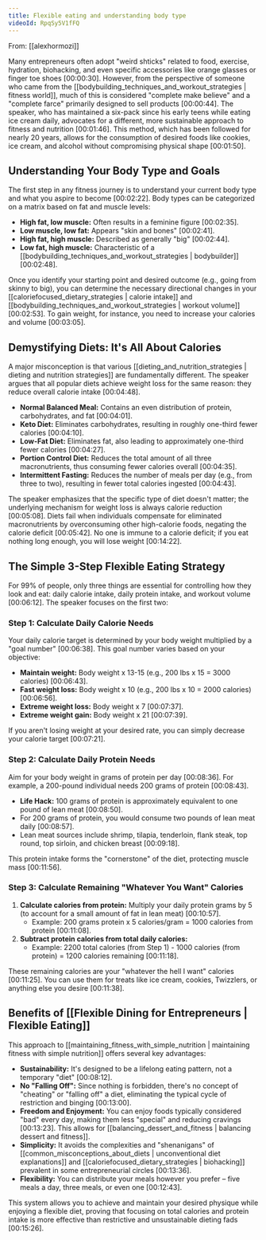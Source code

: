 ```yaml
---
title: Flexible eating and understanding body type
videoId: RpqSy5V1fFQ
---
```


From: [[alexhormozi]] <br/> 

Many entrepreneurs often adopt "weird shticks" related to food, exercise, hydration, biohacking, and even specific accessories like orange glasses or finger toe shoes <a class="yt-timestamp" data-t="00:00:30">[00:00:30]</a>. However, from the perspective of someone who came from the [[bodybuilding_techniques_and_workout_strategies | fitness world]], much of this is considered "complete make believe" and a "complete farce" primarily designed to sell products <a class="yt-timestamp" data-t="00:00:44">[00:00:44]</a>. The speaker, who has maintained a six-pack since his early teens while eating ice cream daily, advocates for a different, more sustainable approach to fitness and nutrition <a class="yt-timestamp" data-t="00:01:46">[00:01:46]</a>. This method, which has been followed for nearly 20 years, allows for the consumption of desired foods like cookies, ice cream, and alcohol without compromising physical shape <a class="yt-timestamp" data-t="00:01:50">[00:01:50]</a>.

## Understanding Your Body Type and Goals

The first step in any fitness journey is to understand your current body type and what you aspire to become <a class="yt-timestamp" data-t="00:02:22">[00:02:22]</a>. Body types can be categorized on a matrix based on fat and muscle levels:
*   **High fat, low muscle:** Often results in a feminine figure <a class="yt-timestamp" data-t="00:02:35">[00:02:35]</a>.
*   **Low muscle, low fat:** Appears "skin and bones" <a class="yt-timestamp" data-t="00:02:41">[00:02:41]</a>.
*   **High fat, high muscle:** Described as generally "big" <a class="yt-timestamp" data-t="00:02:44">[00:02:44]</a>.
*   **Low fat, high muscle:** Characteristic of a [[bodybuilding_techniques_and_workout_strategies | bodybuilder]] <a class="yt-timestamp" data-t="00:02:48">[00:02:48]</a>.

Once you identify your starting point and desired outcome (e.g., going from skinny to big), you can determine the necessary directional changes in your [[caloriefocused_dietary_strategies | calorie intake]] and [[bodybuilding_techniques_and_workout_strategies | workout volume]] <a class="yt-timestamp" data-t="00:02:53">[00:02:53]</a>. To gain weight, for instance, you need to increase your calories and volume <a class="yt-timestamp" data-t="00:03:05">[00:03:05]</a>.

## Demystifying Diets: It's All About Calories

A major misconception is that various [[dieting_and_nutrition_strategies | dieting and nutrition strategies]] are fundamentally different. The speaker argues that all popular diets achieve weight loss for the same reason: they reduce overall calorie intake <a class="yt-timestamp" data-t="00:04:48">[00:04:48]</a>.

*   **Normal Balanced Meal:** Contains an even distribution of protein, carbohydrates, and fat <a class="yt-timestamp" data-t="00:04:01">[00:04:01]</a>.
*   **Keto Diet:** Eliminates carbohydrates, resulting in roughly one-third fewer calories <a class="yt-timestamp" data-t="00:04:10">[00:04:10]</a>.
*   **Low-Fat Diet:** Eliminates fat, also leading to approximately one-third fewer calories <a class="yt-timestamp" data-t="00:04:27">[00:04:27]</a>.
*   **Portion Control Diet:** Reduces the total amount of all three macronutrients, thus consuming fewer calories overall <a class="yt-timestamp" data-t="00:04:35">[00:04:35]</a>.
*   **Intermittent Fasting:** Reduces the number of meals per day (e.g., from three to two), resulting in fewer total calories ingested <a class="yt-timestamp" data-t="00:04:43">[00:04:43]</a>.

The speaker emphasizes that the specific type of diet doesn't matter; the underlying mechanism for weight loss is always calorie reduction <a class="yt-timestamp" data-t="00:05:08">[00:05:08]</a>. Diets fail when individuals compensate for eliminated macronutrients by overconsuming other high-calorie foods, negating the calorie deficit <a class="yt-timestamp" data-t="00:05:42">[00:05:42]</a>. No one is immune to a calorie deficit; if you eat nothing long enough, you will lose weight <a class="yt-timestamp" data-t="00:14:22">[00:14:22]</a>.

## The Simple 3-Step Flexible Eating Strategy

For 99% of people, only three things are essential for controlling how they look and eat: daily calorie intake, daily protein intake, and workout volume <a class="yt-timestamp" data-t="00:06:12">[00:06:12]</a>. The speaker focuses on the first two:

### Step 1: Calculate Daily Calorie Needs

Your daily calorie target is determined by your body weight multiplied by a "goal number" <a class="yt-timestamp" data-t="00:06:38">[00:06:38]</a>. This goal number varies based on your objective:
*   **Maintain weight:** Body weight x 13-15 (e.g., 200 lbs x 15 = 3000 calories) <a class="yt-timestamp" data-t="00:06:43">[00:06:43]</a>.
*   **Fast weight loss:** Body weight x 10 (e.g., 200 lbs x 10 = 2000 calories) <a class="yt-timestamp" data-t="00:06:56">[00:06:56]</a>.
*   **Extreme weight loss:** Body weight x 7 <a class="yt-timestamp" data-t="00:07:37">[00:07:37]</a>.
*   **Extreme weight gain:** Body weight x 21 <a class="yt-timestamp" data-t="00:07:39">[00:07:39]</a>.

If you aren't losing weight at your desired rate, you can simply decrease your calorie target <a class="yt-timestamp" data-t="00:07:21">[00:07:21]</a>.

### Step 2: Calculate Daily Protein Needs

Aim for your body weight in grams of protein per day <a class="yt-timestamp" data-t="00:08:36">[00:08:36]</a>. For example, a 200-pound individual needs 200 grams of protein <a class="yt-timestamp" data-t="00:08:43">[00:08:43]</a>.

*   **Life Hack:** 100 grams of protein is approximately equivalent to one pound of lean meat <a class="yt-timestamp" data-t="00:08:50">[00:08:50]</a>.
*   For 200 grams of protein, you would consume two pounds of lean meat daily <a class="yt-timestamp" data-t="00:08:57">[00:08:57]</a>.
*   Lean meat sources include shrimp, tilapia, tenderloin, flank steak, top round, top sirloin, and chicken breast <a class="yt-timestamp" data-t="00:09:18">[00:09:18]</a>.

This protein intake forms the "cornerstone" of the diet, protecting muscle mass <a class="yt-timestamp" data-t="00:11:56">[00:11:56]</a>.

### Step 3: Calculate Remaining "Whatever You Want" Calories

1.  **Calculate calories from protein:** Multiply your daily protein grams by 5 (to account for a small amount of fat in lean meat) <a class="yt-timestamp" data-t="00:10:57">[00:10:57]</a>.
    *   Example: 200 grams protein x 5 calories/gram = 1000 calories from protein <a class="yt-timestamp" data-t="00:11:08">[00:11:08]</a>.
2.  **Subtract protein calories from total daily calories:**
    *   Example: 2200 total calories (from Step 1) - 1000 calories (from protein) = 1200 calories remaining <a class="yt-timestamp" data-t="00:11:18">[00:11:18]</a>.

These remaining calories are your "whatever the hell I want" calories <a class="yt-timestamp" data-t="00:11:25">[00:11:25]</a>. You can use them for treats like ice cream, cookies, Twizzlers, or anything else you desire <a class="yt-timestamp" data-t="00:11:38">[00:11:38]</a>.

## Benefits of [[Flexible Dining for Entrepreneurs | Flexible Eating]]

This approach to [[maintaining_fitness_with_simple_nutrition | maintaining fitness with simple nutrition]] offers several key advantages:

*   **Sustainability:** It's designed to be a lifelong eating pattern, not a temporary "diet" <a class="yt-timestamp" data-t="00:08:12">[00:08:12]</a>.
*   **No "Falling Off":** Since nothing is forbidden, there's no concept of "cheating" or "falling off" a diet, eliminating the typical cycle of restriction and binging <a class="yt-timestamp" data-t="00:13:00">[00:13:00]</a>.
*   **Freedom and Enjoyment:** You can enjoy foods typically considered "bad" every day, making them less "special" and reducing cravings <a class="yt-timestamp" data-t="00:13:23">[00:13:23]</a>. This allows for [[balancing_dessert_and_fitness | balancing dessert and fitness]].
*   **Simplicity:** It avoids the complexities and "shenanigans" of [[common_misconceptions_about_diets | unconventional diet explanations]] and [[caloriefocused_dietary_strategies | biohacking]] prevalent in some entrepreneurial circles <a class="yt-timestamp" data-t="00:13:36">[00:13:36]</a>.
*   **Flexibility:** You can distribute your meals however you prefer – five meals a day, three meals, or even one <a class="yt-timestamp" data-t="00:12:43">[00:12:43]</a>.

This system allows you to achieve and maintain your desired physique while enjoying a flexible diet, proving that focusing on total calories and protein intake is more effective than restrictive and unsustainable dieting fads <a class="yt-timestamp" data-t="00:15:26">[00:15:26]</a>.